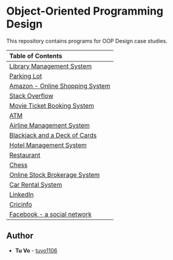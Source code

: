 # Object-Oriented Programming Design

This repository contains programs for OOP Design case studies.
  
| Table of Contents                                    | 
| :----------------------------------------------------| 
| [Library Management System](./library)               | 
| [Parking Lot](./parking_lot)                         | 
| [Amazon - Online Shopping System](./online_shopping) |
| [Stack Overflow](./stack_overflow)                   | 
| [Movie Ticket Booking System](./movie_ticket)        |
| [ATM](./atm)                                         |
| [Airline Management System](./airline)               |
| [Blackjack and a Deck of Cards](./blackjack)         |
| [Hotel Management System](./hotel)                   |
| [Restaurant](./restaurant)                           |
| [Chess](./chess)                                     |
| [Online Stock Brokerage System](./brokerage)         |
| [Car Rental System](./)                              |
| [LinkedIn](./)                                       |
| [Cricinfo](./)                                       |
| [Facebook - a social network](./)                    |


## Author

- **Tu Vo** - [tuvo1106](https://github.com/tuvo1106)
